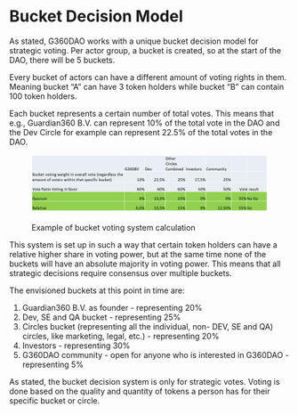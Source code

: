 # Bucket Decision Model

As stated, G360DAO works with a unique bucket decision model for strategic voting. Per actor group, a bucket is created, so at the start of the DAO, there will be 5 buckets.

Every bucket of actors can have a different amount of voting rights in them. Meaning bucket “A” can have 3 token holders while bucket “B” can contain 100 token holders.

Each bucket represents a certain number of total votes. This means that e.g., Guardian360 B.V. can represent 10% of the total vote in the DAO and the Dev Circle for example can represent 22.5% of the total votes in the DAO.

<figure><img src="../.gitbook/assets/image (1).png" alt=""><figcaption><p>Example of bucket voting system calculation</p></figcaption></figure>

This system is set up in such a way that certain token holders can have a relative higher share in voting power, but at the same time none of the buckets will have an absolute majority in voting power. This means that all strategic decisions require consensus over multiple buckets.

The envisioned buckets at this point in time are:

1. Guardian360 B.V. as founder - representing 20%
2. Dev, SE and QA bucket - representing 25%
3. Circles bucket (representing all the individual, non- DEV, SE and QA) circles, like marketing, legal, etc.) - representing 20%
4. Investors - representing 30%
5. G360DAO community - open for anyone who is interested in G360DAO - representing 5%

As stated, the bucket decision system is only for strategic votes. Voting is done based on the quality and quantity of tokens a person has for their specific bucket or circle.
